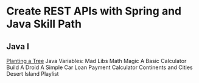# Create REST APIs with Spring and Java Skill Path

## Java I

[Planting a Tree](planting-a-tree)
Java Variables: Mad Libs
Math Magic
A Basic Calculator
Build A Droid
A Simple Car Loan Payment Calculator
Continents and Cities
Desert Island Playlist
